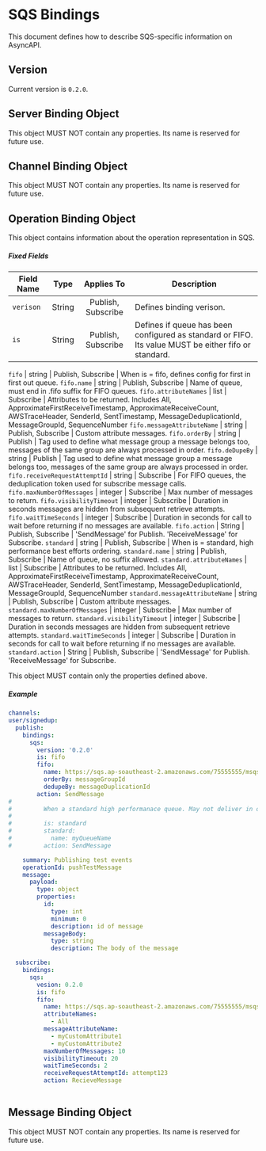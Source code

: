 # SQS Bindings

This document defines how to describe SQS-specific information on AsyncAPI.

<a name="version"></a>

## Version

Current version is `0.2.0`.


<a name="server"></a>

## Server Binding Object

This object MUST NOT contain any properties. Its name is reserved for future use.



<a name="channel"></a>

## Channel Binding Object

This object MUST NOT contain any properties. Its name is reserved for future use.



<a name="operation"></a>

## Operation Binding Object

This object contains information about the operation representation in SQS.

##### Fixed Fields

Field Name | Type | Applies To | Description
---|:---:|:---:|---
<a name="operationBindingObjectVersion"></a>`verison` | String | Publish, Subscribe | Defines binding verison.
<a name="operationBindingObjectIs"></a>`is` | String | Publish, Subscribe | Defines if queue has been configured as standard or FIFO. Its value MUST be either fifo or standard.

<a name="operationBindingObjectFifo"></a>`fifo` | string | Publish, Subscribe | When is = fifo, defines config for first in first out queue.
<a name="operationBindingObjectName"></a>`fifo.name` | string | Publish, Subscribe | Name of queue, must end in .fifo suffix for FIFO queues.
<a name="operationBindingObjectAttributeName"></a>`fifo.attributeNames` | list | Subscribe | Attributes to be returned. Includes All, ApproximateFirstReceiveTimestamp, ApproximateReceiveCount, AWSTraceHeader, SenderId, SentTimestamp, MessageDeduplicationId, MessageGroupId, SequenceNumber
<a name="operationBindingObjectmessageAttributeName"></a>`fifo.messageAttributeName` | string | Publish, Subscribe | Custom attribute messages.
<a name="operationBindingObjectOrderBy"></a>`fifo.orderBy` | string | Publish | Tag used to define what message group a message belongs too, messages of the same group are always processed in order.
<a name="operationBindingObjectDeDupeBy"></a>`fifo.deDupeBy` | string | Publish | Tag used to define what message group a message belongs too, messages of the same group are always processed in order.
<a name="operationBindingObjectAttemptId"></a>`fifo.receiveRequestAttemptId` | string | Subscribe | For FIFO queues, the deduplication token used for subscribe message calls.
<a name="operationBindingObjectMaxMessages"></a>`fifo.maxNumberOfMessages` | integer | Subscribe | Max number of messages to return.
<a name="operationBindingObjectVisTimeOut"></a>`fifo.visibilityTimeout` | integer | Subscribe | Duration in seconds messages are hidden from subsequent retrieve attempts.
<a name="operationBindingObjectWaitTime"></a>`fifo.waitTimeSeconds` | integer | Subscribe | Duration in seconds for call to wait before returning if no messages are available.
<a name="operationBindingObjectAction"></a>`fifo.action` | String | Publish, Subscribe | 'SendMessage' for Publish. 'ReceiveMessage' for Subscribe.
<a name="operationBindingObjectStandard"></a>`standard` | string | Publish, Subscribe | When is = standard, high performance best efforts ordering.
<a name="operationBindingObjectName"></a>`standard.name` | string | Publish, Subscribe | Name of queue, no suffix allowed.
<a name="operationBindingObjectAttributeName"></a>`standard.attributeNames` | list | Subscribe | Attributes to be returned. Includes All, ApproximateFirstReceiveTimestamp, ApproximateReceiveCount, AWSTraceHeader, SenderId, SentTimestamp, MessageDeduplicationId, MessageGroupId, SequenceNumber
<a name="operationBindingObjectmessageAttributeName"></a>`standard.messageAttributeName` | string | Publish, Subscribe | Custom attribute messages.
<a name="operationBindingObjectMaxMessages"></a>`standard.maxNumberOfMessages` | integer | Subscribe | Max number of messages to return.
<a name="operationBindingObjectVisTimeOut"></a>`standard.visibilityTimeout` | integer | Subscribe | Duration in seconds messages are hidden from subsequent retrieve attempts.
<a name="operationBindingObjectWaitTime"></a>`standard.waitTimeSeconds` | integer | Subscribe | Duration in seconds for call to wait before returning if no messages are available.
<a name="operationBindingObjectAction"></a>`standard.action` | String | Publish, Subscribe | 'SendMessage' for Publish. 'ReceiveMessage' for Subscribe.

This object MUST contain only the properties defined above.

##### Example

```yaml
channels:
user/signedup:
  publish:
    bindings:
      sqs:
        version: '0.2.0'
        is: fifo
        fifo:
          name: https://sqs.ap-soautheast-2.amazonaws.com/75555555/msqs-test.fifo
          orderBy: messageGroupId
          dedupeBy: messageDuplicationId
        action: SendMessage
#
#         When a standard high performanace queue. May not deliver in order (non-FIFO)
#
#         is: standard
#         standard:
#           name: myQueueName
#         action: SendMessage

    summary: Publishing test events
    operationId: pushTestMessage
    message:
      payload:
        type: object
        properties:
          id:
            type: int
            minimum: 0
            description: id of message
          messageBody:
            type: string
            description: The body of the message

  subscribe:
    bindings:
      sqs:
        vesion: 0.2.0
        is: fifo
        fifo:
          name: https://sqs.ap-soautheast-2.amazonaws.com/75555555/msqs-test.fifo
          attributeNames: 
            - All
          messageAttributeName:
            - myCustomAttribute1
            - myCustomAttribute2
          maxNumberOfMessages: 10
          visibilityTimeout: 20
          waitTimeSeconds: 2
          receiveRequestAttemptId: attempt123
          action: RecieveMessage
            

```

<a name="message"></a>

## Message Binding Object

This object MUST NOT contain any properties. Its name is reserved for future use.
